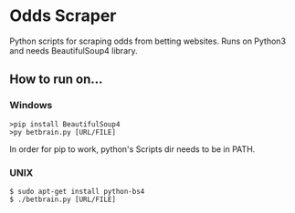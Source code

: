 Odds Scraper
============

Python scripts for scraping odds from betting websites.
Runs on Python3 and needs BeautifulSoup4 library.

How to run on…
--------------

### Windows
```
>pip install BeautifulSoup4
>py betbrain.py [URL/FILE]
```
In order for pip to work, python's Scripts dir needs to be in PATH.

### UNIX
```
$ sudo apt-get install python-bs4
$ ./betbrain.py [URL/FILE]
```
